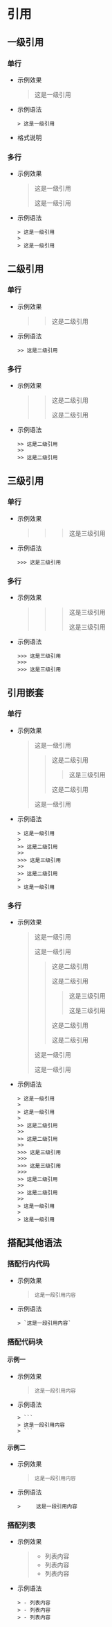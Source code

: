 # 引用

## 一级引用

### 单行

- 示例效果

  > 这是一级引用
  
- 示例语法

  ```
  > 这是一级引用
  ```
  
- 格式说明

### 多行

- 示例效果

  > 这是一级引用
  > 
  > 这是一级引用

- 示例语法

  ```
  > 这是一级引用
  > 
  > 这是一级引用
  ```

## 二级引用

### 单行

- 示例效果

  >> 这是二级引用
  
- 示例语法

  ```
  >> 这是二级引用
  ```

### 多行

- 示例效果

  >> 这是二级引用
  >> 
  >> 这是二级引用
  
- 示例语法

  ```
  >> 这是二级引用
  >> 
  >> 这是二级引用
  ```


## 三级引用

### 单行

- 示例效果

  >>> 这是三级引用

- 示例语法

  ```
  >>> 这是三级引用
  ```

### 多行

- 示例效果

  >>> 这是三级引用
  >>> 
  >>> 这是三级引用
  
- 示例语法

  ```
  >>> 这是三级引用
  >>> 
  >>> 这是三级引用
  ```

## 引用嵌套

### 单行

- 示例效果

  > 这是一级引用
  > 
  >> 这是二级引用
  >> 
  >>> 这是三级引用
  >> 
  >> 这是二级引用
  > 
  > 这是一级引用

- 示例语法

  ```
  > 这是一级引用
  > 
  >> 这是二级引用
  >> 
  >>> 这是三级引用
  >> 
  >> 这是二级引用
  > 
  > 这是一级引用
  ```
  
### 多行

- 示例效果

  > 这是一级引用
  > 
  > 这是一级引用
  > 
  >> 这是二级引用
  >> 
  >> 这是二级引用
  >> 
  >>> 这是三级引用
  >>> 
  >>> 这是三级引用
  >>> 
  >> 这是二级引用
  >> 
  >> 这是二级引用
  >> 
  > 这是一级引用
  > 
  > 这是一级引用

- 示例语法

  ```
  > 这是一级引用
  > 
  > 这是一级引用
  > 
  >> 这是二级引用
  >> 
  >> 这是二级引用
  >> 
  >>> 这是三级引用
  >>> 
  >>> 这是三级引用
  >>> 
  >> 这是二级引用
  >> 
  >> 这是二级引用
  >> 
  > 这是一级引用
  > 
  > 这是一级引用
  ```

## 搭配其他语法


### 搭配行内代码

- 示例效果

  > `这是一段引用内容`
  
- 示例语法

  ```
  > `这是一段引用内容`
  ```

### 搭配代码块

#### 示例一

- 示例效果

  > ```
  > 这是一段引用内容
  > ```
  
- 示例语法

	  > ```
	  > 这是一段引用内容
	  > ```

#### 示例二

- 示例效果

  > 	这是一段引用内容
  
- 示例语法

  ```
  > 	这是一段引用内容
  ```

### 搭配列表

- 示例效果

  > - 列表内容
  > - 列表内容
  > - 列表内容

- 示例语法

  ```
  > - 列表内容
  > - 列表内容
  > - 列表内容
  ```
